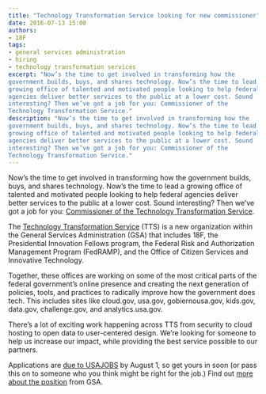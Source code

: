 ```yaml
---
title: "Technology Transformation Service looking for new commissioner"
date: 2016-07-13 15:00
authors:
- 18F
tags:
- general services administration
- hiring
- technology transformation services
excerpt: "Now’s the time to get involved in transforming how the
government builds, buys, and shares technology. Now’s the time to lead a
growing office of talented and motivated people looking to help federal
agencies deliver better services to the public at a lower cost. Sound
interesting? Then we’ve got a job for you: Commissioner of the
Technology Transformation Service."
description: "Now’s the time to get involved in transforming how the
government builds, buys, and shares technology. Now’s the time to lead a
growing office of talented and motivated people looking to help federal
agencies deliver better services to the public at a lower cost. Sound
interesting? Then we’ve got a job for you: Commissioner of the
Technology Transformation Service."
---
```

Now’s the time to get involved in transforming how the government
builds, buys, and shares technology. Now’s the time to lead a growing
office of talented and motivated people looking to help federal agencies
deliver better services to the public at a lower cost. Sound
interesting? Then we’ve got a job for you: [Commissioner of the
Technology Transformation
Service](https://www.usajobs.gov/GetJob/ViewDetails/444223600/).

The [Technology Transformation
Service](https://18f.gsa.gov/2016/05/03/delivering-the-next-generation-of-digital-government/)
(TTS) is a new organization within the General Services Administration
(GSA) that includes 18F, the Presidential Innovation Fellows program,
the Federal Risk and Authorization Management Program (FedRAMP), and the
Office of Citizen Services and Innovative Technology.

Together, these offices are working on some of the most critical parts
of the federal government’s online presence and creating the next
generation of policies, tools, and practices to radically improve how
the government does tech. This includes sites like cloud.gov, usa.gov,
gobiernousa.gov, kids.gov, data.gov, challenge.gov, and
analytics.usa.gov.

There’s a lot of exciting work happening across TTS from security to
cloud hosting to open data to user-centered design. We’re looking for
someone to help us increase our impact, while providing the best service
possible to our partners.

Applications are [due to
USAJOBS](https://www.usajobs.gov/GetJob/ViewDetails/444223600/) by August 1, so get yours in soon (or pass this on to someone who you think might
be right for the job.) Find out [more about the
position](http://www.gsa.gov/portal/content/139026) from GSA.
